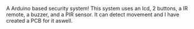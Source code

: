 A Arduino based security system! This system uses an lcd, 2 buttons, a IR remote, a buzzer, and a PIR sensor. It can detect movement and I have created a PCB for it aswell.
